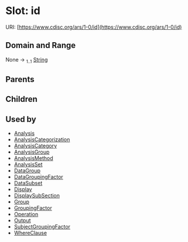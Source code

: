 
# Slot: id




URI: [https://www.cdisc.org/ars/1-0/id](https://www.cdisc.org/ars/1-0/id)


## Domain and Range

None &#8594;  <sub>1..1</sub> [String](types/String.md)

## Parents


## Children


## Used by

 * [Analysis](Analysis.md)
 * [AnalysisCategorization](AnalysisCategorization.md)
 * [AnalysisCategory](AnalysisCategory.md)
 * [AnalysisGroup](AnalysisGroup.md)
 * [AnalysisMethod](AnalysisMethod.md)
 * [AnalysisSet](AnalysisSet.md)
 * [DataGroup](DataGroup.md)
 * [DataGroupingFactor](DataGroupingFactor.md)
 * [DataSubset](DataSubset.md)
 * [Display](Display.md)
 * [DisplaySubSection](DisplaySubSection.md)
 * [Group](Group.md)
 * [GroupingFactor](GroupingFactor.md)
 * [Operation](Operation.md)
 * [Output](Output.md)
 * [SubjectGroupingFactor](SubjectGroupingFactor.md)
 * [WhereClause](WhereClause.md)
